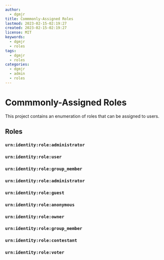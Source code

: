 ```yaml
---
author: 
  - dgmjr
title: Commmonly-Assigned Roles
lastmod: 2023-02-15-02:19:27
created: 2023-02-15-02:19:27
license: MIT
keywords: 
  - dgmjr
  - roles
tags: 
  - dgmjr
  - roles
categories: 
  - dgmjr
  - admin
  - roles
---
```


# Commmonly-Assigned Roles

This project contains an enumeration of roles that can be assigned to users.

## Roles

### `urn:identity:role:administrator`

### `urn:identity:role:user`

### `urn:identity:role:group_member`

### `urn:identity:role:administrator`

### `urn:identity:role:guest`

### `urn:identity:role:anonymous`

### `urn:identity:role:owner`

### `urn:identity:role:group_member`

### `urn:identity:role:contestant`

### `urn:identity:role:voter`
